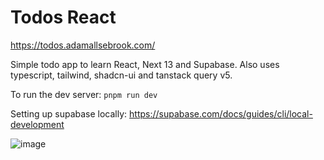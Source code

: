 # Todos React

https://todos.adamallsebrook.com/

Simple todo app to learn React, Next 13 and Supabase.
Also uses typescript, tailwind, shadcn-ui and tanstack query v5.

To run the dev server: `pnpm run dev`

Setting up supabase locally: https://supabase.com/docs/guides/cli/local-development 

![image](https://github.com/AdamAllsebrook/todo-react/assets/51888045/fba38380-c6c7-40eb-9ffb-af30de2e8378)
